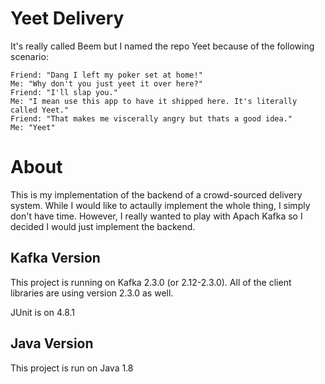 # Yeet Delivery
It's really called Beem but I named the repo Yeet because of the following scenario:

    Friend: "Dang I left my poker set at home!"
    Me: "Why don't you just yeet it over here?"
    Friend: "I'll slap you."
    Me: "I mean use this app to have it shipped here. It's literally called Yeet."
    Friend: "That makes me viscerally angry but thats a good idea."
    Me: "Yeet"

# About
This is my implementation of the backend of a crowd-sourced delivery system. While I would like to actaully implement the whole thing, I simply don't have time. However, I really wanted to play with Apach Kafka so I decided I would just implement the backend.

## Kafka Version
This project is running on Kafka 2.3.0 (or 2.12-2.3.0). All of the client libraries are using version 2.3.0 as well.

JUnit is on 4.8.1

## Java Version
This project is run on Java 1.8